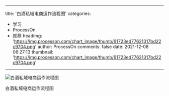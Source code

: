 
---
title: '白酒私域电商运作流程图'
categories: 
 - 学习
 - ProcessOn
 - 推荐
headimg: 'https://img.processon.com/chart_image/thumb/61723ed77621317bd22c9704.png'
author: ProcessOn
comments: false
date: 2021-12-08 06:27:13
thumbnail: 'https://img.processon.com/chart_image/thumb/61723ed77621317bd22c9704.png'
---

<div>   
<img class="thumb" alt="白酒私域电商运作流程图" src="https://img.processon.com/chart_image/thumb/61723ed77621317bd22c9704.png" referrerpolicy="no-referrer">
<p>白酒私域电商运作流程图</p>  
</div>
            